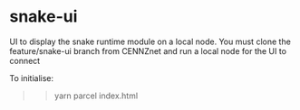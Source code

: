 # snake-ui
UI to display the snake runtime module on a local node.
You must clone the feature/snake-ui branch from CENNZnet and run a local node for the UI to connect

To initialise:
>> yarn
>> parcel index.html
